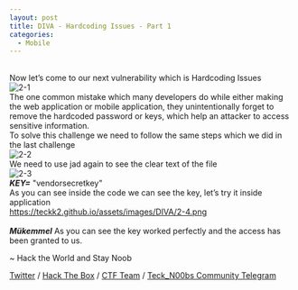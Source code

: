 ```yaml
---
layout: post
title: DIVA - Hardcoding Issues - Part 1
categories:
  - Mobile
---
```


<br>Now let’s come to our next vulnerability which is Hardcoding Issues
<br>![2-1](https://teckk2.github.io/assets/images/DIVA/2-1.png)
<br>The one common mistake which many developers do while either making the web application or mobile application, they unintentionally forget to remove the hardcoded password or keys, which help an attacker to access sensitive information.
<br>To solve this challenge we need to follow the same steps which we did in the last challenge
<br>![2-2](https://teckk2.github.io/assets/images/DIVA/2-2.png)
<br>We need to use jad again to see the clear text of the file 
<br>![2-3](https://teckk2.github.io/assets/images/DIVA/2-3.png)
<br>_**KEY=**_ "vendorsecretkey"
<br>As you can see inside the code we can see the key, let’s try it inside application
<br>https://teckk2.github.io/assets/images/DIVA/2-4.png
<br>
<br>***Mükemmel*** As you can see the key worked perfectly and the access has been granted to us.

<p class="message">
  ~ Hack the World and Stay Noob
</p>

[Twitter](https://twitter.com/Teck__K2) / [Hack The Box](https://www.hackthebox.eu/profile/966) / [CTF Team](https://ctftime.org/team/20102) /
[Teck_N00bs Community Telegram](https://t.me/Teck_N00bs)

<script src="https://www.hackthebox.eu/badge/966"> </script>

